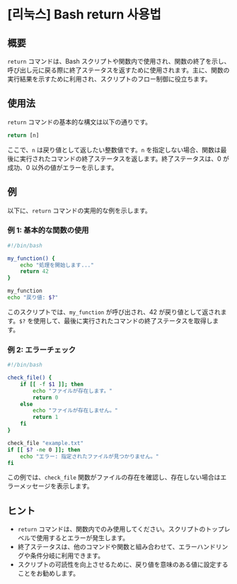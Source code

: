 # [리눅스] Bash return 사용법

## 概要
`return` コマンドは、Bash スクリプトや関数内で使用され、関数の終了を示し、呼び出し元に戻る際に終了ステータスを返すために使用されます。主に、関数の実行結果を示すために利用され、スクリプトのフロー制御に役立ちます。

## 使用法
`return` コマンドの基本的な構文は以下の通りです。

```bash
return [n]
```

ここで、`n` は戻り値として返したい整数値です。`n` を指定しない場合、関数は最後に実行されたコマンドの終了ステータスを返します。終了ステータスは、0 が成功、0 以外の値がエラーを示します。

## 例
以下に、`return` コマンドの実用的な例を示します。

### 例 1: 基本的な関数の使用
```bash
#!/bin/bash

my_function() {
    echo "処理を開始します..."
    return 42
}

my_function
echo "戻り値: $?"
```
このスクリプトでは、`my_function` が呼び出され、42 が戻り値として返されます。`$?` を使用して、最後に実行されたコマンドの終了ステータスを取得します。

### 例 2: エラーチェック
```bash
#!/bin/bash

check_file() {
    if [[ -f $1 ]]; then
        echo "ファイルが存在します。"
        return 0
    else
        echo "ファイルが存在しません。"
        return 1
    fi
}

check_file "example.txt"
if [[ $? -ne 0 ]]; then
    echo "エラー: 指定されたファイルが見つかりません。"
fi
```
この例では、`check_file` 関数がファイルの存在を確認し、存在しない場合はエラーメッセージを表示します。

## ヒント
- `return` コマンドは、関数内でのみ使用してください。スクリプトのトップレベルで使用するとエラーが発生します。
- 終了ステータスは、他のコマンドや関数と組み合わせて、エラーハンドリングや条件分岐に利用できます。
- スクリプトの可読性を向上させるために、戻り値を意味のある値に設定することをお勧めします。